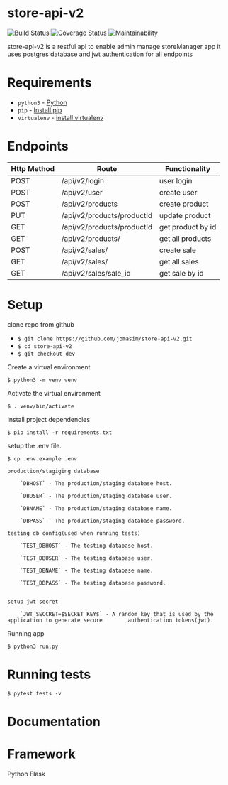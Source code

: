 # store-api-v2
[![Build Status](https://travis-ci.com/jomasim/store-api-v2.svg?branch=dev)](https://travis-ci.com/jomasim/store-api-v2)
[![Coverage Status](https://coveralls.io/repos/github/jomasim/store-api-v2/badge.svg?branch=dev)](https://coveralls.io/github/jomasim/store-api-v2?branch=dev)
[![Maintainability](https://api.codeclimate.com/v1/badges/2454765c63bab49e3fb1/maintainability)](https://codeclimate.com/github/jomasim/store-api-v2/maintainability)


store-api-v2 is a restful api to enable admin manage storeManager app
it uses postgres database and jwt authentication for all endpoints

# Requirements
- `python3` - [Python](https://www.python.org/)
- `pip` - [Install pip](https://pip.pypa.io/en/stable/installing/)
- `virtualenv` - [install virtualenv](https://virtualenv.pypa.io/en/stable/installation/)

# Endpoints
| Http Method | Route | Functionality |
| ----------- | ----- | ------------- |
| POST        | /api/v2/login | user login|
| POST        | /api/v2/user | create user|
| POST        | /api/v2/products| create product |
| PUT         | /api/v2/products/productId| update product |
| GET      	  | /api/v2/products/productId| get product by id |
| GET      	  | /api/v2/products/ | get all products|
| POST        | /api/v2/sales/ | create sale|
| GET         | /api/v2/sales/ | get all sales |
| GET         | /api/v2/sales/sale_id | get sale by id|


# Setup 

clone repo from github

- `$ git clone https://github.com/jomasim/store-api-v2.git`
- `$ cd store-api-v2`
- `$ git checkout dev `

Create a virtual environment

`$ python3 -m venv venv`

Activate the virtual environment

`$ . venv/bin/activate`

Install project dependencies

`$ pip install -r requirements.txt`

setup  the .env file.

`$ cp .env.example .env`

	production/stagiging database

		`DBHOST` - The production/staging database host.

		`DBUSER` - The production/staging database user.

		`DBNAME` - The production/staging database name.

		`DBPASS` - The production/staging database password.

	testing db config(used when running tests)

		`TEST_DBHOST` - The testing database host.

		`TEST_DBUSER` - The testing database user.

		`TEST_DBNAME` - The testing database name.

		`TEST_DBPASS` - The testing database password.


	setup jwt secret

		`JWT_SECCRET=$SECRET_KEY$` - A random key that is used by the application to generate secure        authentication tokens(jwt).


Running app

`$ python3 run.py `

# Running tests
`$ pytest tests -v`

# Documentation


# Framework 
Python Flask 

